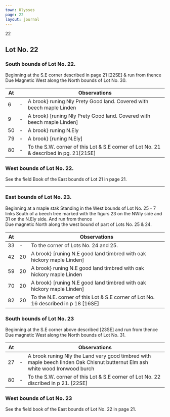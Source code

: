 ```yaml
---
town: Ulysses
page: 22
layout: journal
---
```


22

## Lot No. 22

### South bounds of Lot No. 22.

Beginning at the S.E corner described in page 21 [22SE] & run from thence \
Due Magnetic West along the North bounds of Lot No. 30.

| At |    | Observations |
| -- | -- | ------------ |
| 6  | - | A brook} runing Nly Prety Good land. Covered with beech maple Linden
| 9  | - | A brook} [runing Nly Prety Good land. Covered with beech maple Linden]
| 50 | - | A brook} runing N.Ely
| 79 | - | A brook} [runing N.Ely]
| 80 | - | To the S.W. corner of this Lot & S.E corner of Lot No. 21 & described in pg. 21[21SE]

### West bounds of Lot No. 22.

See the field Book of the East bounds of Lot 21 in page 21.

---

### East bounds of Lot No. 23.

Beginning at a maple stak Standing in the West bounds of Lot No. 25 - 7 links South of a beech tree marked with the figurs 23 on the NWly side and 31 on the N.Ely side. And run from thence \
Due magnetic North along the west bound of part of Lots No. 25 & 24.

| At |    | Observations |
| -- | -- | ------------ |
| 33 | -  | To the corner of Lots No. 24 and 25. 
| 42 | 20 | A brook} [runing N.E good land timbred with oak hickory maple Linden]
| 59 | 20 | A brook} runing N.E good land timbred with oak hickory maple Linden
| 70 | 20 | A brook} [runing N.E good land timbred with oak hickory maple Linden]
| 82 | 20 | To the N.E. corner of this Lot & S.E corner of Lot No. 16 described in p 18 [16SE]

### South bounds of Lot No. 23

Beginning at the S.E corner above described [23SE] and run from thence \
Due magnetic West along the North bounds of Lot No. 31.

| At |    | Observations |
| -- | -- | ------------ |
| 27 | - | A brook runing Nly the Land very good timbred with maple beech linden Oak Chisnut butternut Elm ash white wood Ironwood burch
| 80 | - | To the S.W. corner of this Lot & S.E corner of Lot No. 22 discribed in p 21. [22SE]

### West bounds of Lot No. 23

See the field book of the East bounds of Lot No. 22 in page 21.